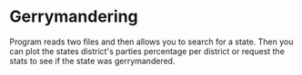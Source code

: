 # Gerrymandering
Program reads two files and then allows you to search for a state. Then you can plot the states district's parties percentage per district or request the stats to see if the state was gerrymandered.

